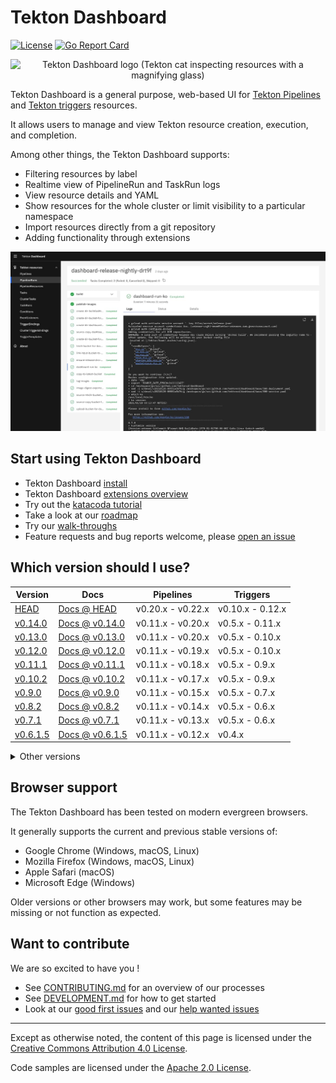# Tekton Dashboard

[![License](https://img.shields.io/badge/License-Apache%202.0-blue.svg)](https://github.com/tektoncd/dashboard/blob/main/LICENSE)
[![Go Report Card](https://goreportcard.com/badge/tektoncd/dashboard)](https://goreportcard.com/report/tektoncd/dashboard)

<p align="center">
  <img src="https://github.com/cdfoundation/artwork/blob/main/tekton/additional-artwork/tekton_dashboard/color/TektonDashboard_color.svg" alt="Tekton Dashboard logo (Tekton cat inspecting resources with a magnifying glass)" width="200" />
</p>

Tekton Dashboard is a general purpose, web-based UI for [Tekton Pipelines](https://github.com/tektoncd/pipeline) and [Tekton triggers](https://github.com/tektoncd/triggers) resources.

It allows users to manage and view Tekton resource creation, execution, and completion.

Among other things, the Tekton Dashboard supports:
- Filtering resources by label
- Realtime view of PipelineRun and TaskRun logs
- View resource details and YAML
- Show resources for the whole cluster or limit visibility to a particular namespace
- Import resources directly from a git repository
- Adding functionality through extensions

![Dashboard UI workloads page](docs/dashboard-ui.jpg)

## Start using Tekton Dashboard

- Tekton Dashboard [install](./docs/install.md)
- Tekton Dashboard [extensions overview](./docs/extensions.md)
- Try out the [katacoda tutorial](https://katacoda.com/tektoncd/scenarios/dashboard)
- Take a look at our [roadmap](./roadmap.md)
- Try our [walk-throughs](./docs/walkthrough/README.md)
- Feature requests and bug reports welcome, please [open an issue](https://github.com/tektoncd/dashboard/issues/new/choose)

## Which version should I use?

| Version | Docs | Pipelines | Triggers |
| ------- | ---- | --------- | -------- |
| [HEAD](./DEVELOPMENT.md) | [Docs @ HEAD](./docs/README.md) | v0.20.x - v0.22.x | v0.10.x - 0.12.x |
| [v0.14.0](https://github.com/tektoncd/dashboard/releases/tag/v0.14.0) | [Docs @ v0.14.0](https://github.com/tektoncd/dashboard/tree/v0.14.0/docs) | v0.11.x - v0.20.x | v0.5.x - 0.11.x |
| [v0.13.0](https://github.com/tektoncd/dashboard/releases/tag/v0.13.0) | [Docs @ v0.13.0](https://github.com/tektoncd/dashboard/tree/v0.13.0/docs) | v0.11.x - v0.20.x | v0.5.x - 0.10.x |
| [v0.12.0](https://github.com/tektoncd/dashboard/releases/tag/v0.12.0) | [Docs @ v0.12.0](https://github.com/tektoncd/dashboard/tree/v0.12.0/docs) | v0.11.x - v0.19.x | v0.5.x - 0.10.x |
| [v0.11.1](https://github.com/tektoncd/dashboard/releases/tag/v0.11.1) | [Docs @ v0.11.1](https://github.com/tektoncd/dashboard/tree/v0.11.1/docs) | v0.11.x - v0.18.x | v0.5.x - 0.9.x |
| [v0.10.2](https://github.com/tektoncd/dashboard/releases/tag/v0.10.2) | [Docs @ v0.10.2](https://github.com/tektoncd/dashboard/tree/v0.10.2/docs) | v0.11.x - v0.17.x | v0.5.x - 0.9.x |
| [v0.9.0](https://github.com/tektoncd/dashboard/releases/tag/v0.9.0) | [Docs @ v0.9.0](https://github.com/tektoncd/dashboard/tree/v0.9.0/docs) | v0.11.x - v0.15.x | v0.5.x - 0.7.x |
| [v0.8.2](https://github.com/tektoncd/dashboard/releases/tag/v0.8.2) | [Docs @ v0.8.2](https://github.com/tektoncd/dashboard/tree/v0.8.2/docs) | v0.11.x - v0.14.x | v0.5.x - 0.6.x |
| [v0.7.1](https://github.com/tektoncd/dashboard/releases/tag/v0.7.1) | [Docs @ v0.7.1](https://github.com/tektoncd/dashboard/tree/v0.7.1/docs) | v0.11.x - v0.13.x | v0.5.x - 0.6.x |
| [v0.6.1.5](https://github.com/tektoncd/dashboard/releases/tag/v0.6.1.5) | [Docs @ v0.6.1.5](https://github.com/tektoncd/dashboard/tree/v0.6.1.5/docs) | v0.11.x - v0.12.x | v0.4.x |

<details>
  <summary>Other versions</summary>

  It is **strongly recommended** to use the **v0.6.1.4** release or newer for Tekton Pipelines v0.11.x and v0.12.x and Tekton Triggers v0.4.
  - This is a **critically important security release**
  - Earlier versions are deprecated and should be used for **development or isolated usage only**

  | Version | Docs | Pipelines | Triggers |
  | ------- | ---- | --------- | -------- |
  | [v0.11.0](https://github.com/tektoncd/dashboard/releases/tag/v0.11.0) | [Docs @ v0.11.0](https://github.com/tektoncd/dashboard/tree/v0.11.0/docs) | v0.11.x - v0.18.x | v0.5.x - 0.9.x |
  | [v0.10.1](https://github.com/tektoncd/dashboard/releases/tag/v0.10.1) | [Docs @ v0.10.1](https://github.com/tektoncd/dashboard/tree/v0.10.1/docs) | v0.11.x - v0.17.x | v0.5.x - 0.8.x |
  | [v0.10.0](https://github.com/tektoncd/dashboard/releases/tag/v0.10.0) | [Docs @ v0.10.0](https://github.com/tektoncd/dashboard/tree/v0.10.0/docs) | v0.11.x - v0.17.x | v0.5.x - 0.8.x |
  | [v0.8.0](https://github.com/tektoncd/dashboard/releases/tag/v0.8.0) | [Docs @ v0.8.0](https://github.com/tektoncd/dashboard/tree/v0.8.0/docs) | v0.11.x - v0.14.x | v0.5.x - 0.6.x |
  | [v0.7.0](https://github.com/tektoncd/dashboard/releases/tag/v0.7.0) | [Docs @ v0.7.0](https://github.com/tektoncd/dashboard/tree/v0.7.0/docs) | v0.11.x - v0.13.x | v0.4.x - 0.5.x |
  | [v0.6.1.4](https://github.com/tektoncd/dashboard/releases/tag/v0.6.1.4) | [Docs @ v0.6.1.4](https://github.com/tektoncd/dashboard/tree/v0.6.1.4/docs) | v0.11.x | v0.4.x |
  | [v0.6.0](https://github.com/tektoncd/dashboard/releases/tag/v0.6.0) | | v0.11.x | v0.3.x |
  | [v0.5.3](https://github.com/tektoncd/dashboard/releases/tag/v0.5.3) | | v0.10.x | v0.3.x |
  | [v0.5.2](https://github.com/tektoncd/dashboard/releases/tag/v0.5.2) | | v0.10.x | v0.2.x |
  | [v0.5.0](https://github.com/tektoncd/dashboard/releases/tag/v0.5.0) | | v0.10.x | v0.1 |
  | [v0.4.1](https://github.com/tektoncd/dashboard/releases/tag/v0.4.1) | | v0.8.0 | v0.1 |
  | [v0.3.0](https://github.com/tektoncd/dashboard/releases/tag/v0.3.0) | | v0.8.0 | v0.1 |
  | [v0.2.1](https://github.com/tektoncd/dashboard/releases/tag/v0.2.1) | | v0.7.0 | |
  | [v0.1.1](https://github.com/tektoncd/dashboard/releases/tag/v0.1.1) | | v0.5.2 | |
</details>

## Browser support

The Tekton Dashboard has been tested on modern evergreen browsers.

It generally supports the current and previous stable versions of:

- Google Chrome (Windows, macOS, Linux)
- Mozilla Firefox (Windows, macOS, Linux)
- Apple Safari (macOS)
- Microsoft Edge (Windows)

Older versions or other browsers may work, but some features may be missing or not function as expected.

## Want to contribute

We are so excited to have you !

- See [CONTRIBUTING.md](./CONTRIBUTING.md) for an overview of our processes
- See [DEVELOPMENT.md](./DEVELOPMENT.md) for how to get started
- Look at our
  [good first issues](https://github.com/tektoncd/dashboard/issues?q=is%3Aissue+is%3Aopen+label%3A%22good+first+issue%22)
  and our
  [help wanted issues](https://github.com/tektoncd/dashboard/issues?q=is%3Aissue+is%3Aopen+label%3A%22help+wanted%22)

---

Except as otherwise noted, the content of this page is licensed under the [Creative Commons Attribution 4.0 License](https://creativecommons.org/licenses/by/4.0/).

Code samples are licensed under the [Apache 2.0 License](https://www.apache.org/licenses/LICENSE-2.0).
